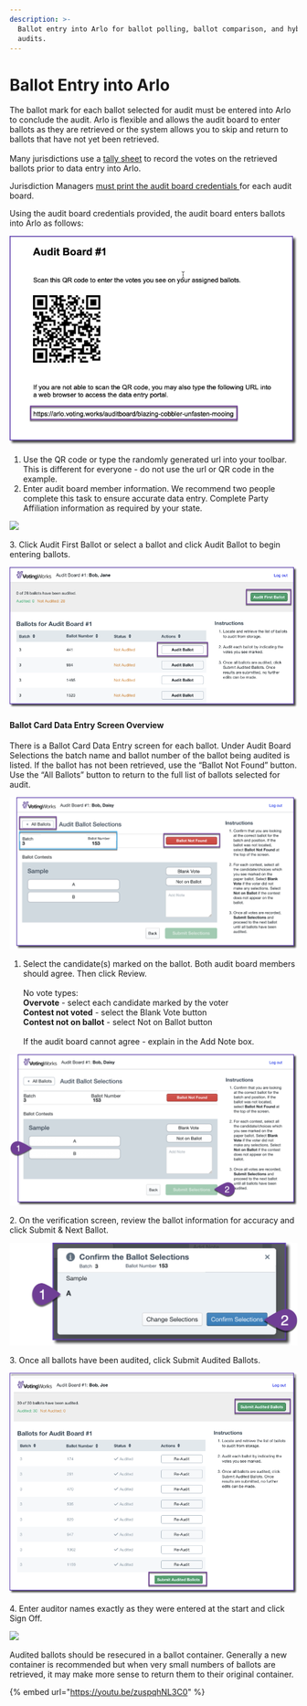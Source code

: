 ```yaml
---
description: >-
  Ballot entry into Arlo for ballot polling, ballot comparison, and hybrid
  audits.
---
```


# Ballot Entry into Arlo

The ballot mark for each ballot selected for audit must be entered into Arlo to conclude the audit. Arlo is flexible and allows the audit board to enter ballots as they are retrieved or the system allows you to skip and return to ballots that have not yet been retrieved.\
\
Many jurisdictions use a [tally sheet](https://docs.google.com/document/d/1CGAXmNSlCCXtUOYWMEby9zrxUXDZLkReqhRWg-Or0SI/edit?usp=sharing) to record the votes on the retrieved ballots prior to data entry into Arlo.

Jurisdiction Managers [must print the audit board credentials ](../jurisdiction-manager/audit-conduct-1/audit-conduct.md)for each audit board. &#x20;

Using the audit board credentials provided, the audit board enters ballots into Arlo as follows:

![](<../.gitbook/assets/image (63).png>)

1. Use the QR code or type the randomly generated url into your toolbar. This is different for everyone - do not use the url or QR code in the example.
2. Enter audit board member information. We recommend two people complete this task to ensure accurate data entry. Complete Party Affiliation information as required by your state.

![](https://lh6.googleusercontent.com/HPoMJSkuYeBKEcEH1pxvGHKNGBYF8mrkWPZonvPGuoUsJefj2\_UY3d25HHghR88DYfXJpTKakF86d\_ymbZ\_itnnOeDNHMcGKowv9NUuf5KSjlVx5petIZhys1IQfq0XGamK3SCjL)

3\.  Click Audit First Ballot or select a ballot and click Audit Ballot to begin entering ballots.  &#x20;

![](<../.gitbook/assets/image (73) (1) (1) (1) (1).png>)

#### Ballot Card Data Entry Screen Overview

There is a Ballot Card Data Entry screen for each ballot.  Under Audit Board Selections the batch name and ballot number of the ballot being audited is listed. If the ballot has not been retrieved, use the “Ballot Not Found” button. Use the “All Ballots” button to return to the full list of ballots selected for audit.

![](<../.gitbook/assets/image (77).png>)

1. Select the candidate(s) marked on the ballot. Both audit board members should agree. Then click Review.  \
   \
   No vote types:\
   **Overvote** - select each candidate marked by the voter\
   **Contest not voted** - select the Blank Vote button\
   **Contest not on ballot** - select Not on Ballot button\
   \
   If the audit board cannot agree - explain in the Add Note box.

![](<../.gitbook/assets/image (83).png>)

2\.  On the verification screen, review the ballot information for accuracy and click Submit & Next Ballot.

![](<../.gitbook/assets/image (76).png>)

3\.  Once all ballots have been audited, click Submit Audited Ballots.

![](<../.gitbook/assets/image (71).png>)

4\.  Enter auditor names exactly as they were entered at the start and click Sign Off.&#x20;

![](https://lh3.googleusercontent.com/MV3GHzyKcSpopGy7Tqmt6tf2D2vbr3ELN70qUpZhvlqHLCeM5pM3Sk8NqrvRk4ZMMmW8EdGy0bkyBZO6lzX5fQMtiiFhorCIJGA7Io365qiZEkzqe71n3CrUjC0C5RnYjVMXhgDo)

Audited ballots should be resecured in a ballot container. Generally a new container is recommended but when very small numbers of ballots are retrieved, it may make more sense to return them to their original container.&#x20;

{% embed url="https://youtu.be/zuspqhNL3C0" %}
